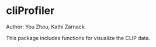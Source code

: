 # cliProfiler
Author: You Zhou, Kathi Zarnack    

This package includes functions for visualize the CLIP data.
